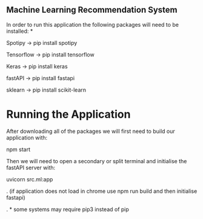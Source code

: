 ## Machine Learning Recommendation System

In order to run this application the following packages will need to be installed:
*

Spotipy -> pip install spotipy

Tensorflow -> pip install tensorflow

Keras -> pip install keras

fastAPI -> pip install fastapi

sklearn -> pip install scikit-learn

# Running the Application

After downloading all of the packages we will first need to build our application with:

npm start

Then we will need to open a secondary or split terminal and initialise the fastAPI server with:

uvicorn src.ml:app

. (if application does not load in chrome use npm run build and then initialise fastapi)

. * some systems may require pip3 instead of pip
